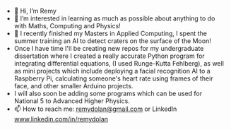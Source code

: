 - 👋 Hi, I’m Remy
- 👀 I’m interested in learning as much as possible about anything to do with Maths, Computing and Physics!
- 🌱 I recently finished my Masters in Applied Computing, I spent the summer training an AI to detect craters on the surface of the Moon!
- Once I have time I'll be creating new repos for my undergraduate dissertation where I created a really accurate Python program for integrating differential equations, (I used Runge-Kutta Fehlberg), as well as mini projects which include deploying a facial recognition AI to a Raspberry Pi, calculating someone's heart rate using frames of their face, and other smaller Arduino projects.
- I will also soon be adding some programs which can be used for National 5 to Advanced Higher Physics.
- 📫 How to reach me: remydolan@gmail.com or LinkedIn www.linkedin.com/in/remydolan

<!---
remydolan/remydolan is a ✨ special ✨ repository because its `README.md` (this file) appears on your GitHub profile.
You can click the Preview link to take a look at your changes.
--->
